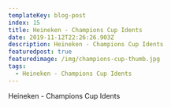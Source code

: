 ```yaml
---
templateKey: blog-post
index: 15
title: Heineken - Champions Cup Idents
date: 2019-11-12T22:26:26.903Z
description: Heineken - Champions Cup Idents
featuredpost: true
featuredimage: /img/champions-cup-thumb.jpg
tags:
  - Heineken - Champions Cup Idents
---
```

Heineken - Champions Cup Idents
